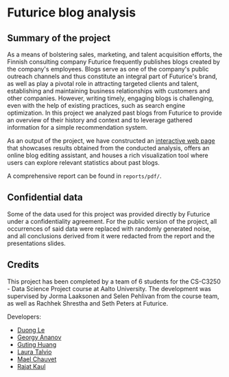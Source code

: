 # Futurice blog analysis

## Summary of the project 

As a means of bolstering sales, marketing, and talent acquisition efforts, the Finnish consulting company Futurice frequently publishes blogs created by the company's employees. Blogs serve as one of the company's public outreach channels and thus constitute an integral part of Futurice's brand, as well as play a pivotal role in attracting targeted clients and talent, establishing and maintaining business relationships with customers and other companies. However, writing timely, engaging blogs is challenging, even with the help of existing practices, such as search engine optimization. In this project we analyzed past blogs from Futurice to provide an overview of their history and context and to leverage gathered information for a simple recommendation system. 

As an output of the project, we have constructed an [interactive web page](https://corgi239-futurice-blog-analysis-public-srcguihome-t16z9r.streamlit.app/) that showcases results obtained from the conducted analysis, offers an online blog editing assistant, and houses a rich visualization tool where users can explore relevant statistics about past blogs.

A comprehensive report can be found in `reports/pdf/`.

## Confidential data

Some of the data used for this project was provided directly by Futurice under a confidentiality agreement. For the public version of the project, all occurrences of said data were replaced with randomly generated noise, and all conclusions derived from it were redacted from the report and the presentations slides.

## Credits

This project has been completed by a team of 6 students for the CS-C3250 - Data Science Project course at Aalto University. The development was supervised by Jorma Laaksonen and Selen Pehlivan from the course team, as well as Rachhek Shrestha and Seth Peters at Futurice.

Developers:
* [Duong Le](https://github.com/lthduong)
* [Georgy Ananov](https://github.com/Corgi239)
* [Guting Huang](https://github.com/guting-h)
* [Laura Talvio](https://github.com/oboisti)
* [Mael Chauvet](https://github.com/Chaulilou)
* [Rajat Kaul](https://github.com/dark-silver)
